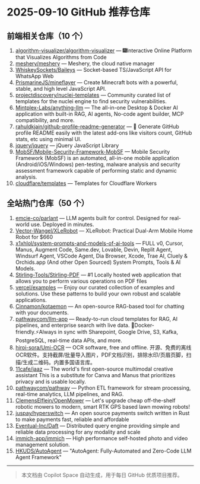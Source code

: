 # 2025-09-10 GitHub 推荐仓库

## 前端相关仓库（10 个）

1. [algorithm-visualizer/algorithm-visualizer](https://github.com/algorithm-visualizer/algorithm-visualizer) — 🎆Interactive Online Platform that Visualizes Algorithms from Code
2. [meshery/meshery](https://github.com/meshery/meshery) — Meshery, the cloud native manager
3. [WhiskeySockets/Baileys](https://github.com/WhiskeySockets/Baileys) — Socket-based TS/JavaScript API for WhatsApp Web
4. [PrismarineJS/mineflayer](https://github.com/PrismarineJS/mineflayer) — Create Minecraft bots with a powerful, stable, and high level JavaScript API.
5. [projectdiscovery/nuclei-templates](https://github.com/projectdiscovery/nuclei-templates) — Community curated list of templates for the nuclei engine to find security vulnerabilities.
6. [Mintplex-Labs/anything-llm](https://github.com/Mintplex-Labs/anything-llm) — The all-in-one Desktop & Docker AI application with built-in RAG, AI agents, No-code agent builder, MCP compatibility, and more.
7. [rahuldkjain/github-profile-readme-generator](https://github.com/rahuldkjain/github-profile-readme-generator) — 🚀 Generate GitHub profile README easily with the latest add-ons like visitors count, GitHub stats, etc using minimal UI.
8. [jquery/jquery](https://github.com/jquery/jquery) — jQuery JavaScript Library
9. [MobSF/Mobile-Security-Framework-MobSF](https://github.com/MobSF/Mobile-Security-Framework-MobSF) — Mobile Security Framework (MobSF) is an automated, all-in-one mobile application (Android/iOS/Windows) pen-testing, malware analysis and security assessment framework capable of performing static and dynamic analysis.
10. [cloudflare/templates](https://github.com/cloudflare/templates) — Templates for Cloudflare Workers

## 全站热门仓库（50 个）

1. [emcie-co/parlant](https://github.com/emcie-co/parlant) — LLM agents built for control. Designed for real-world use. Deployed in minutes.
2. [Vector-Wangel/XLeRobot](https://github.com/Vector-Wangel/XLeRobot) — XLeRobot: Practical Dual-Arm Mobile Home Robot for $660
3. [x1xhlol/system-prompts-and-models-of-ai-tools](https://github.com/x1xhlol/system-prompts-and-models-of-ai-tools) — FULL v0, Cursor, Manus, Augment Code, Same.dev, Lovable, Devin, Replit Agent, Windsurf Agent, VSCode Agent, Dia Browser, Xcode, Trae AI, Cluely & Orchids.app (And other Open Sourced) System Prompts, Tools & AI Models.
4. [Stirling-Tools/Stirling-PDF](https://github.com/Stirling-Tools/Stirling-PDF) — #1 Locally hosted web application that allows you to perform various operations on PDF files
5. [vercel/examples](https://github.com/vercel/examples) — Enjoy our curated collection of examples and solutions. Use these patterns to build your own robust and scalable applications.
6. [Cinnamon/kotaemon](https://github.com/Cinnamon/kotaemon) — An open-source RAG-based tool for chatting with your documents.
7. [pathwaycom/llm-app](https://github.com/pathwaycom/llm-app) — Ready-to-run cloud templates for RAG, AI pipelines, and enterprise search with live data. 🐳Docker-friendly.⚡Always in sync with Sharepoint, Google Drive, S3, Kafka, PostgreSQL, real-time data APIs, and more.
8. [hiroi-sora/Umi-OCR](https://github.com/hiroi-sora/Umi-OCR) — OCR software, free and offline. 开源、免费的离线OCR软件。支持截屏/批量导入图片，PDF文档识别，排除水印/页眉页脚，扫描/生成二维码。内置多国语言库。
9. [11cafe/jaaz](https://github.com/11cafe/jaaz) — The world's first open-source multimodal creative assistant This is a substitute for Canva and Manus that prioritizes privacy and is usable locally.
10. [pathwaycom/pathway](https://github.com/pathwaycom/pathway) — Python ETL framework for stream processing, real-time analytics, LLM pipelines, and RAG.
11. [ClemensElflein/OpenMower](https://github.com/ClemensElflein/OpenMower) — Let's upgrade cheap off-the-shelf robotic mowers to modern, smart RTK GPS based lawn mowing robots!
12. [juspay/hyperswitch](https://github.com/juspay/hyperswitch) — An open source payments switch written in Rust to make payments fast, reliable and affordable
13. [Eventual-Inc/Daft](https://github.com/Eventual-Inc/Daft) — Distributed query engine providing simple and reliable data processing for any modality and scale
14. [immich-app/immich](https://github.com/immich-app/immich) — High performance self-hosted photo and video management solution.
15. [HKUDS/AutoAgent](https://github.com/HKUDS/AutoAgent) — "AutoAgent: Fully-Automated and Zero-Code LLM Agent Framework"

---

> 本文档由 Copilot Space 自动生成，用于每日 GitHub 优质项目推荐。
